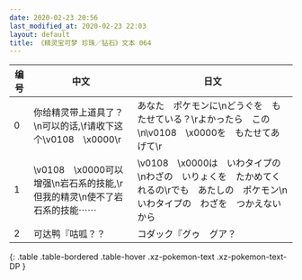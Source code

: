 ```yaml
---
date: 2020-02-23 20:56
last_modified_at: 2020-02-23 22:03
layout: default
title: 《精灵宝可梦 珍珠／钻石》文本 064
---
```

| 编号 | 中文 | 日文 |
| ---- | ---- | ---- |
| 0 | 你给精灵带上道具了？\n可以的话,\f请收下这个\v0108　\x0000\r | あなた　ポケモンに\nどうぐを　もたせている？\rよかったら　この\n\v0108　\x0000を　もたせてあげて\r |
| 1 | \v0108　\x0000可以增强\n岩石系的技能,\r但我的精灵\n使不了岩石系的技能⋯⋯ | \v0108　\x0000は　いわタイプの\nわざの　いりょくを　たかめてくれるの\rでも　あたしの　ポケモン\nいわタイプの　わざを　つかえないから |
| 2 | 可达鸭『咕呱？？ | コダック『グゥ　グア？ |
{: .table .table-bordered .table-hover .xz-pokemon-text .xz-pokemon-text-DP }